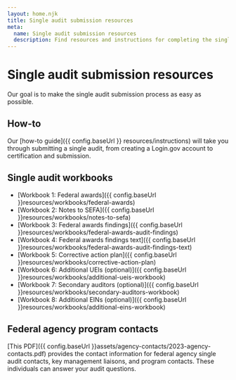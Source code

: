 ```yaml
---
layout: home.njk
title: Single audit submission resources
meta:
  name: Single audit submission resources
  description: Find resources and instructions for completing the single audit process.
---
```


# Single audit submission resources

Our goal is to make the single audit submission process as easy as possible.

## How-to

Our [how-to guide]({{ config.baseUrl }} resources/instructions) will take you through submitting a single audit, from creating a Login.gov account to certification and submission.

## Single audit workbooks

- [Workbook 1: Federal awards]({{ config.baseUrl }}resources/workbooks/federal-awards)
- [Workbook 2: Notes to SEFA]({{ config.baseUrl }}resources/workbooks/notes-to-sefa)
- [Workbook 3: Federal awards findings]({{ config.baseUrl }}resources/workbooks/federal-awards-audit-findings)
- [Workbook 4: Federal awards findings text]({{ config.baseUrl }}resources/workbooks/federal-awards-audit-findings-text)
- [Workbook 5: Corrective action plan]({{ config.baseUrl }}resources/workbooks/corrective-action-plan)
- [Workbook 6: Additional UEIs (optional)]({{ config.baseUrl }}resources/workbooks/additional-ueis-workbook)
- [Workbook 7: Secondary auditors (optional)]({{ config.baseUrl }}resources/workbooks/secondary-auditors-workbook)
- [Workbook 8: Additional EINs (optional)]({{ config.baseUrl }}resources/workbooks/additional-eins-workbook)

## Federal agency program contacts

[This PDF]({{ config.baseUrl }}assets/agency-contacts/2023-agency-contacts.pdf) provides the contact information for federal agency single audit contacts, key management liaisons, and program contacts. These individuals can answer your audit questions.